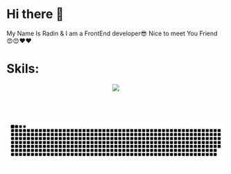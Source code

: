 # Hi there 👋
My Name Is Radin & I am a FrontEnd developer😎 Nice to meet You Friend 😍😍❤️❤️
# Skils:
<p align="center">
  <a href="https://skillicons.dev">
    <img src="https://skillicons.dev/icons?i=vscode,sass,vue,nuxt,tailwind,javascript,typescript,git,github,postman,bootstrap" />
  </a>
</p>
<br />
<br />
<br />
<div align="center">
  <picture>
  <source media="(prefers-color-scheme: dark)" srcset="https://raw.githubusercontent.com/radinpayam/radinpayam/output/github-contribution-grid-snake-dark.svg">
  <source media="(prefers-color-scheme: light)" srcset="https://raw.githubusercontent.com/radinpayam/radinpayam/output/github-contribution-grid-snake.svg">
  <img alt="github contribution grid snake animation" src="https://raw.githubusercontent.com/radinpayam/radinpayam/output/github-contribution-grid-snake.svg">
</picture>
</div>
<!--
**radinpayam/radinpayam** is a ✨ _special_ ✨ repository because its `README.md` (this file) appears on your GitHub profile.

Here are some ideas to get you started:

- 🔭 I’m currently working on ...
- 🌱 I’m currently learning ...
- 👯 I’m looking to collaborate on ...
- 🤔 I’m looking for help with ...
- 💬 Ask me about ...
- 📫 How to reach me: ...
- 😄 Pronouns: ...
- ⚡ Fun fact: ...
-->
